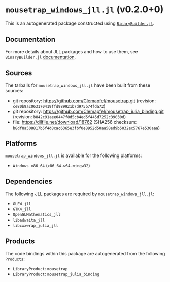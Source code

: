# `mousetrap_windows_jll.jl` (v0.2.0+0)

This is an autogenerated package constructed using [`BinaryBuilder.jl`](https://github.com/JuliaPackaging/BinaryBuilder.jl).

## Documentation

For more details about JLL packages and how to use them, see `BinaryBuilder.jl` [documentation](https://docs.binarybuilder.org/stable/jll/).

## Sources

The tarballs for `mousetrap_windows_jll.jl` have been built from these sources:

* git repository: https://github.com/Clemapfel/mousetrap.git (revision: `ce80b9ac063170419ffd989921b7d975b74fda72`)
* git repository: https://github.com/Clemapfel/mousetrap_julia_binding.git (revision: `b842c91aee0447f8d5cb4ed5f445d7252c39030d`)
* file: https://dllfile.net/download/18762 (SHA256 checksum: `b8df8a508817b5f4d8cac6365e3fbf0e8952d50aa58ed9b5032ec5767e530aaa`)

## Platforms

`mousetrap_windows_jll.jl` is available for the following platforms:

* `Windows x86_64` (`x86_64-w64-mingw32`)

## Dependencies

The following JLL packages are required by `mousetrap_windows_jll.jl`:

* `GLEW_jll`
* `GTK4_jll`
* `OpenGLMathematics_jll`
* `libadwaita_jll`
* `libcxxwrap_julia_jll`

## Products

The code bindings within this package are autogenerated from the following `Products`:

* `LibraryProduct`: `mousetrap`
* `LibraryProduct`: `mousetrap_julia_binding`
